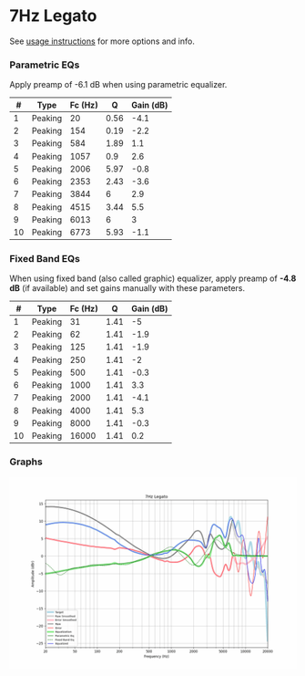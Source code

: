 # 7Hz Legato
See [usage instructions](https://github.com/jaakkopasanen/AutoEq#usage) for more options and info.

### Parametric EQs
Apply preamp of -6.1 dB when using parametric equalizer.

|   # | Type    |   Fc (Hz) |    Q |   Gain (dB) |
|-----|---------|-----------|------|-------------|
|   1 | Peaking |        20 | 0.56 |        -4.1 |
|   2 | Peaking |       154 | 0.19 |        -2.2 |
|   3 | Peaking |       584 | 1.89 |         1.1 |
|   4 | Peaking |      1057 | 0.9  |         2.6 |
|   5 | Peaking |      2006 | 5.97 |        -0.8 |
|   6 | Peaking |      2353 | 2.43 |        -3.6 |
|   7 | Peaking |      3844 | 6    |         2.9 |
|   8 | Peaking |      4515 | 3.44 |         5.5 |
|   9 | Peaking |      6013 | 6    |         3   |
|  10 | Peaking |      6773 | 5.93 |        -1.1 |

### Fixed Band EQs
When using fixed band (also called graphic) equalizer, apply preamp of **-4.8 dB** (if available) and set gains manually with these parameters.

|   # | Type    |   Fc (Hz) |    Q |   Gain (dB) |
|-----|---------|-----------|------|-------------|
|   1 | Peaking |        31 | 1.41 |        -5   |
|   2 | Peaking |        62 | 1.41 |        -1.9 |
|   3 | Peaking |       125 | 1.41 |        -1.9 |
|   4 | Peaking |       250 | 1.41 |        -2   |
|   5 | Peaking |       500 | 1.41 |        -0.3 |
|   6 | Peaking |      1000 | 1.41 |         3.3 |
|   7 | Peaking |      2000 | 1.41 |        -4.1 |
|   8 | Peaking |      4000 | 1.41 |         5.3 |
|   9 | Peaking |      8000 | 1.41 |        -0.3 |
|  10 | Peaking |     16000 | 1.41 |         0.2 |

### Graphs
![](./7Hz%20Legato.png)
